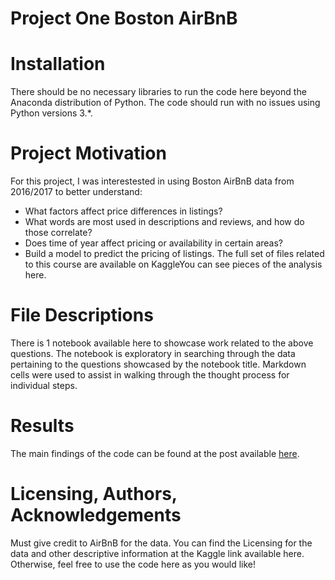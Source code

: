 # Project One Boston AirBnB

# Installation
There should be no necessary libraries to run the code here beyond the Anaconda distribution of Python. The code should run with no issues using Python versions 3.*.

# Project Motivation
For this project, I was interestested in using Boston AirBnB data from 2016/2017 to better understand:

* What factors affect price differences in listings?
* What words are most used in descriptions and reviews, and how do those correlate?
* Does time of year affect pricing or availability in certain areas?
* Build a model to predict the pricing of listings. 
The full set of files related to this course are available on KaggleYou can see pieces of the analysis here.

# File Descriptions
There is 1 notebook available here to showcase work related to the above questions. The notebook is exploratory in searching through the data pertaining to the questions showcased by the notebook title. Markdown cells were used to assist in walking through the thought process for individual steps.

# Results
The main findings of the code can be found at the post available [here](https://medium.com/p/87d008af3599/edit).

# Licensing, Authors, Acknowledgements
Must give credit to AirBnB for the data. You can find the Licensing for the data and other descriptive information at the Kaggle link available here. Otherwise, feel free to use the code here as you would like!

